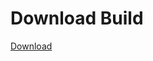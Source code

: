 
# Download Build
[Download](https://github.com/Carmelosmexy1/Vane.cc-Updated/releases/tag/Download)





















































































